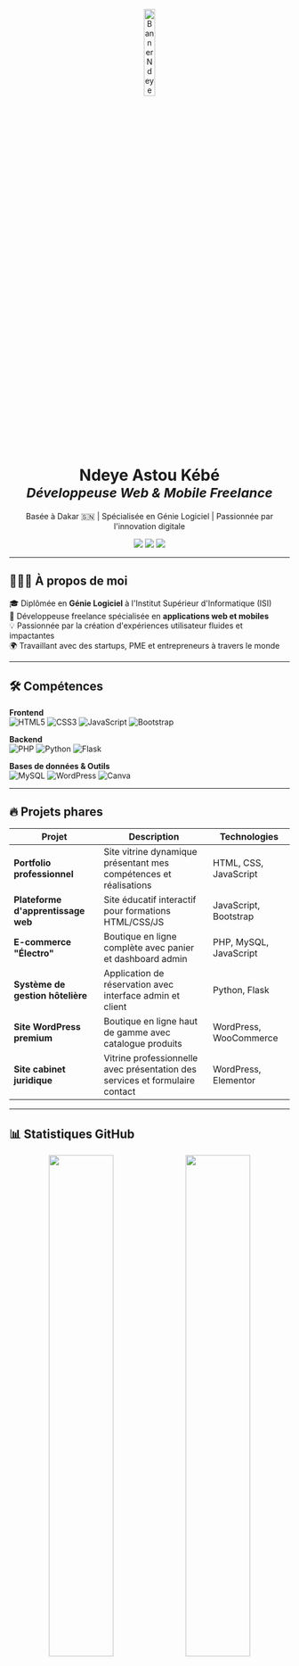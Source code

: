 <p align="center">
  <img src="https://images.unsplash.com/photo-1605379399642-870262d3d051?ixlib=rb-4.0.3&auto=format&fit=crop&w=1350&q=80" 
       alt="Banner Ndeye Astou Kébé" 
       width="20%" 
       style="
         border-radius: 10px;
         transition: transform 0.5s ease, box-shadow 0.3s ease;
         cursor: pointer;
       "
       onmouseover="this.style.transform='scale(1.1)'; this.style.boxShadow='0 8px 20px rgba(0,0,0,0.3)';"
       onmouseout="this.style.transform='scale(1)'; this.style.boxShadow='none';"
  />
</p>

<h1 align="center">Ndeye Astou Kébé <br/><sub><em>Développeuse Web & Mobile Freelance</em></sub></h1>
<p align="center">Basée à Dakar 🇸🇳 | Spécialisée en Génie Logiciel | Passionnée par l'innovation digitale</p>

<p align="center">
  <a href="mailto:ndeyeastoukebe01@gmail.com"><img src="https://img.shields.io/badge/Email-ndeyeastoukebe01@gmail.com-D14836?style=for-the-badge&logo=gmail&logoColor=white" /></a>
  <a href="https://www.linkedin.com/in/ndeye-astou-kébé-75987b374"><img src="https://img.shields.io/badge/LinkedIn-Ndeye_Astou-blue?style=for-the-badge&logo=linkedin&logoColor=white" /></a>
  <a href="https://github.com/Ebek-Consulting"><img src="https://img.shields.io/badge/GitHub-Ebek_Consulting-black?style=for-the-badge&logo=github&logoColor=white" /></a>
</p>

---

## 👩🏽‍💻 À propos de moi

🎓 Diplômée en **Génie Logiciel** à l'Institut Supérieur d'Informatique (ISI)  
🚀 Développeuse freelance spécialisée en **applications web et mobiles**  
💡 Passionnée par la création d'expériences utilisateur fluides et impactantes  
🌍 Travaillant avec des startups, PME et entrepreneurs à travers le monde  

---

## 🛠️ Compétences

**Frontend**  
![HTML5](https://img.shields.io/badge/HTML5-E34F26?style=flat&logo=html5&logoColor=white)
![CSS3](https://img.shields.io/badge/CSS3-1572B6?style=flat&logo=css3)
![JavaScript](https://img.shields.io/badge/JavaScript-F7DF1E?style=flat&logo=javascript&logoColor=black)
![Bootstrap](https://img.shields.io/badge/Bootstrap-7952B3?style=flat&logo=bootstrap)

**Backend**  
![PHP](https://img.shields.io/badge/PHP-777BB4?style=flat&logo=php)
![Python](https://img.shields.io/badge/Python-3776AB?style=flat&logo=python)
![Flask](https://img.shields.io/badge/Flask-000000?style=flat&logo=flask&logoColor=white)

**Bases de données & Outils**  
![MySQL](https://img.shields.io/badge/MySQL-4479A1?style=flat&logo=mysql)
![WordPress](https://img.shields.io/badge/WordPress-21759B?style=flat&logo=wordpress&logoColor=white)
![Canva](https://img.shields.io/badge/Canva-00C4CC?style=flat&logo=canva&logoColor=white)

---

## 🔥 Projets phares

| Projet                            | Description                                                                 | Technologies                   |
|-----------------------------------|-----------------------------------------------------------------------------|--------------------------------|
| **Portfolio professionnel**       | Site vitrine dynamique présentant mes compétences et réalisations           | HTML, CSS, JavaScript         |
| **Plateforme d'apprentissage web**| Site éducatif interactif pour formations HTML/CSS/JS                        | JavaScript, Bootstrap         |
| **E-commerce "Électro"**          | Boutique en ligne complète avec panier et dashboard admin                   | PHP, MySQL, JavaScript        |
| **Système de gestion hôtelière**  | Application de réservation avec interface admin et client                   | Python, Flask                 |
| **Site WordPress premium**        | Boutique en ligne haut de gamme avec catalogue produits                     | WordPress, WooCommerce        |
| **Site cabinet juridique**        | Vitrine professionnelle avec présentation des services et formulaire contact| WordPress, Elementor          |

---

## 📊 Statistiques GitHub

<p align="center">
  <img src="https://github-readme-stats.vercel.app/api?username=Ndeye-Astou&show_icons=true&theme=tokyonight" width="48%" />
  <img src="https://github-readme-stats.vercel.app/api/top-langs/?username=Ndeye-Astou&layout=compact&theme=tokyonight" width="48%" />
</p>

---

## 📫 Contact professionnel

<p align="center">
  <a href="mailto:ndeyeastoukebe01@gmail.com" target="_blank">
    <img src="https://img.shields.io/badge/Envoyer_un_email-ndeyeastoukebe01@gmail.com-D14836?style=for-the-badge&logo=gmail&logoColor=white" />
  </a>
  <a href="https://www.linkedin.com/in/ndeye-astou-kébé-75987b374" target="_blank">
    <img src="https://img.shields.io/badge/Profil_LinkedIn-0A66C2?style=for-the-badge&logo=linkedin&logoColor=white" />
  </a>
  <a href="https://github.com/Ebek-Consulting" target="_blank">
    <img src="https://img.shields.io/badge/Portfolio_GitHub-181717?style=for-the-badge&logo=github&logoColor=white" />
  </a>
</p>

---

<p align="center">
  <img src="https://capsule-render.vercel.app/api?type=waving&color=gradient&height=100&section=footer" />
</p>
